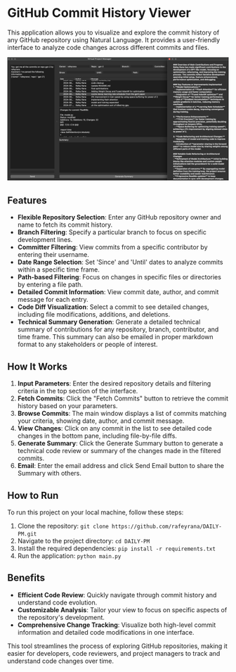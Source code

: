 # GitHub Commit History Viewer

This application allows you to visualize and explore the commit history of any GitHub repository using Natural Language. It provides a user-friendly interface to analyze code changes across different commits and files.

![GitHub Commit History Viewer Interface](GUI.png)

## Features

- **Flexible Repository Selection**: Enter any GitHub repository owner and name to fetch its commit history.
- **Branch Filtering**: Specify a particular branch to focus on specific development lines.
- **Committer Filtering**: View commits from a specific contributor by entering their username.
- **Date Range Selection**: Set 'Since' and 'Until' dates to analyze commits within a specific time frame.
- **Path-based Filtering**: Focus on changes in specific files or directories by entering a file path.
- **Detailed Commit Information**: View commit date, author, and commit message for each entry.
- **Code Diff Visualization**: Select a commit to see detailed changes, including file modifications, additions, and deletions.
- **Technical Summary Generation**: Generate a detailed technical summary of contributions for any repository, branch, contributor, and time frame. This summary can also be emailed in proper markdown format to any stakeholders or people of interest.

## How It Works

1. **Input Parameters**: Enter the desired repository details and filtering criteria in the top section of the interface.
2. **Fetch Commits**: Click the "Fetch Commits" button to retrieve the commit history based on your parameters.
3. **Browse Commits**: The main window displays a list of commits matching your criteria, showing date, author, and commit message.
4. **View Changes**: Click on any commit in the list to see detailed code changes in the bottom pane, including file-by-file diffs.
5. **Generate Summary**: Click the Generate Summary button to generate a technical code review or summary of the changes made in the filtered commits.
6. **Email**: Enter the email address and click Send Email button to share the Summary with others.

## How to Run

To run this project on your local machine, follow these steps:

1. Clone the repository: `git clone https://github.com/rafeyrana/DAILY-PM.git`
2. Navigate to the project directory: `cd DAILY-PM`
3. Install the required dependencies: `pip install -r requirements.txt`
4. Run the application: `python main.py`

## Benefits

- **Efficient Code Review**: Quickly navigate through commit history and understand code evolution.
- **Customizable Analysis**: Tailor your view to focus on specific aspects of the repository's development.
- **Comprehensive Change Tracking**: Visualize both high-level commit information and detailed code modifications in one interface.

This tool streamlines the process of exploring GitHub repositories, making it easier for developers, code reviewers, and project managers to track and understand code changes over time.